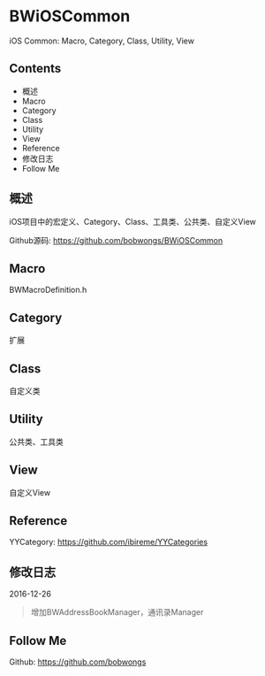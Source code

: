 # BWiOSCommon
iOS Common: Macro, Category, Class, Utility, View

## Contents

- 概述
- Macro
- Category
- Class
- Utility
- View
- Reference
- 修改日志
- Follow Me

## 概述

iOS项目中的宏定义、Category、Class、工具类、公共类、自定义View

Github源码: https://github.com/bobwongs/BWiOSCommon

## Macro

BWMacroDefinition.h

## Category

扩展

## Class

自定义类

## Utility

公共类、工具类

## View

自定义View

## Reference

YYCategory: https://github.com/ibireme/YYCategories

## 修改日志

2016-12-26

> 增加BWAddressBookManager，通讯录Manager

## Follow Me

Github: https://github.com/bobwongs